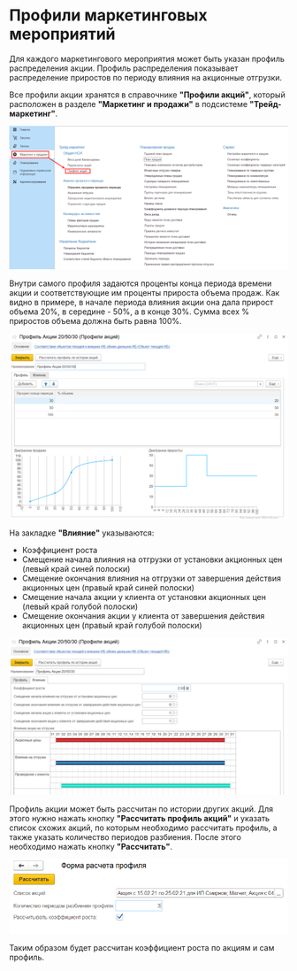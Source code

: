 # Профили маркетинговых мероприятий

Для каждого маркетингового мероприятия может быть указан профиль распределения акции. Профиль распределения показывает распределение приростов по периоду влияния на акционные отгрузки.

Все профили акции хранятся в справочнике **"Профили акций"**, который расположен в разделе **"Маркетинг и продажи"** в подсистеме **"Трейд-маркетинг"**.

[![1][1]][1]

Внутри самого профиля задаются проценты конца периода времени акции и соответствующие им проценты прироста объема продаж.
Как видно в примере, в начале периода влияния акции она дала прирост объема 20%, в середине - 50%, а в конце 30%.
Сумма всех % приростов объема должна быть равна 100%.

[![2][2]][2]

На закладке **"Влияние"** указываются:

- Коэффициент роста
- Смещение начала влияния на отгрузки от установки акционных цен (левый край синей полоски)
- Смещение окончания влияния на отгрузки от завершения действия акционных цен (правый край синей полоски)
- Смещение начала акции у клиента от установки акционных цен (левый край голубой полоски)
- Смещение окончания акции у клиента от завершения действия акционных цен (правый край голубой полоски)

[![3][3]][3]

Профиль акции может быть рассчитан по истории других акций. Для этого нужно нажать кнопку **"Рассчитать профиль акций"** и указать список схожих акций, по которым необходимо рассчитать профиль, а также указать количество периодов разбиения. После этого необходимо нажать кнопку **"Рассчитать"**.

[![4][4]][4]

Таким образом будет рассчитан коэффициент роста по акциям и сам профиль.

[1]: MarketingEventProfiles.assets/1.png
[2]: MarketingEventProfiles.assets/2.png
[3]: MarketingEventProfiles.assets/3.png
[4]: MarketingEventProfiles.assets/4.png
